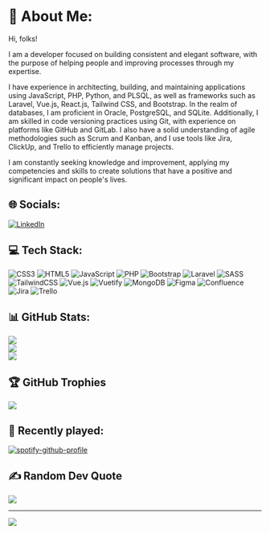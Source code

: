 # 💫 About Me:
Hi, folks!

I am a developer focused on building consistent and elegant software, with the purpose of helping people and improving processes through my expertise.

I have experience in architecting, building, and maintaining applications using JavaScript, PHP, Python, and PLSQL, as well as frameworks such as Laravel, Vue.js, React.js, Tailwind CSS, and Bootstrap. In the realm of databases, I am proficient in Oracle, PostgreSQL, and SQLite. Additionally, I am skilled in code versioning practices using Git, with experience on platforms like GitHub and GitLab. I also have a solid understanding of agile methodologies such as Scrum and Kanban, and I use tools like Jira, ClickUp, and Trello to efficiently manage projects.

I am constantly seeking knowledge and improvement, applying my competencies and skills to create solutions that have a positive and significant impact on people's lives.

## 🌐 Socials:
[![LinkedIn](https://img.shields.io/badge/LinkedIn-%230077B5.svg?logo=linkedin&logoColor=white)](https://linkedin.com/in/bruno-murilo) 

## 💻 Tech Stack:
![CSS3](https://img.shields.io/badge/css3-%231572B6.svg?style=for-the-badge&logo=css3&logoColor=white) ![HTML5](https://img.shields.io/badge/html5-%23E34F26.svg?style=for-the-badge&logo=html5&logoColor=white) ![JavaScript](https://img.shields.io/badge/javascript-%23323330.svg?style=for-the-badge&logo=javascript&logoColor=%23F7DF1E) ![PHP](https://img.shields.io/badge/php-%23777BB4.svg?style=for-the-badge&logo=php&logoColor=white) ![Bootstrap](https://img.shields.io/badge/bootstrap-%23563D7C.svg?style=for-the-badge&logo=bootstrap&logoColor=white) ![Laravel](https://img.shields.io/badge/laravel-%23FF2D20.svg?style=for-the-badge&logo=laravel&logoColor=white) ![SASS](https://img.shields.io/badge/SASS-hotpink.svg?style=for-the-badge&logo=SASS&logoColor=white) ![TailwindCSS](https://img.shields.io/badge/tailwindcss-%2338B2AC.svg?style=for-the-badge&logo=tailwind-css&logoColor=white) ![Vue.js](https://img.shields.io/badge/vuejs-%2335495e.svg?style=for-the-badge&logo=vuedotjs&logoColor=%234FC08D) ![Vuetify](https://img.shields.io/badge/Vuetify-1867C0?style=for-the-badge&logo=vuetify&logoColor=AEDDFF) ![MongoDB](https://img.shields.io/badge/MongoDB-%234ea94b.svg?style=for-the-badge&logo=mongodb&logoColor=white) 	![Figma](https://img.shields.io/badge/figma-%23F24E1E.svg?style=for-the-badge&logo=figma&logoColor=white) ![Confluence](https://img.shields.io/badge/confluence-%23172BF4.svg?style=for-the-badge&logo=confluence&logoColor=white) ![Jira](https://img.shields.io/badge/jira-%230A0FFF.svg?style=for-the-badge&logo=jira&logoColor=white) ![Trello](https://img.shields.io/badge/Trello-%23026AA7.svg?style=for-the-badge&logo=Trello&logoColor=white)

## 📊 GitHub Stats:
![](https://github-readme-stats.vercel.app/api?username=brun0muril0&theme=radical&hide_border=false&include_all_commits=false&count_private=false)<br/>
![](https://github-readme-streak-stats.herokuapp.com/?user=brun0muril0&theme=radical&hide_border=false)<br/>
![](https://github-readme-stats.vercel.app/api/top-langs/?username=brun0muril0&theme=radical&hide_border=false&include_all_commits=false&count_private=false&layout=compact)

## 🏆 GitHub Trophies
![](https://github-profile-trophy.vercel.app/?username=brun0muril0&theme=radical&no-frame=false&no-bg=false&margin-w=4)

## 🎵 Recently played:
[![spotify-github-profile](https://spotify-github-profile.kittinanx.com/api/view?uid=brunomuriloc014&cover_image=false&theme=default&show_offline=false&background_color=121212&interchange=false&bar_color=1ed760&bar_color_cover=false)](https://spotify-github-profile.kittinanx.com/api/view?uid=brunomuriloc014&redirect=true)

## ✍️ Random Dev Quote
![](https://quotes-github-readme.vercel.app/api?type=vetical&theme=radical)

---
[![](https://visitcount.itsvg.in/api?id=brun0muril0&icon=1&color=8)](https://visitcount.itsvg.in)

<!-- Proudly created with GPRM ( https://gprm.itsvg.in ) -->

